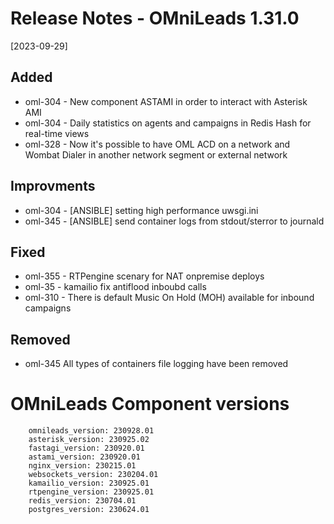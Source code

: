 # Release Notes - OMniLeads 1.31.0
[2023-09-29]

## Added

* oml-304 - New component ASTAMI in order to interact with Asterisk AMI
* oml-304 - Daily statistics on agents and campaigns in Redis Hash for real-time views
* oml-328 - Now it's possible to have OML ACD on a network and Wombat Dialer in another network segment or external network

## Improvments

* oml-304 - [ANSIBLE] setting high performance uwsgi.ini
* oml-345 - [ANSIBLE] send container logs from stdout/sterror to journald

## Fixed

* oml-355 - RTPengine scenary for NAT onpremise deploys
* oml-35 - kamailio fix antiflood inboubd calls 
* oml-310 - There is default Music On Hold (MOH) available for inbound campaigns

## Removed

* oml-345 All types of containers file logging have been removed

# OMniLeads Component versions

```
    omnileads_version: 230928.01
    asterisk_version: 230925.02
    fastagi_version: 230920.01
    astami_version: 230920.01
    nginx_version: 230215.01
    websockets_version: 230204.01
    kamailio_version: 230925.01
    rtpengine_version: 230925.01
    redis_version: 230704.01
    postgres_version: 230624.01
```
